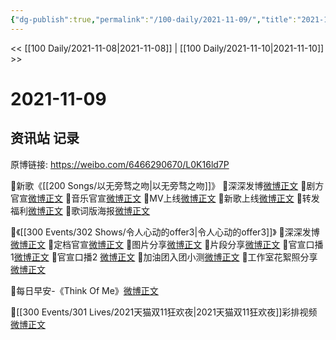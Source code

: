 ```yaml
---
{"dg-publish":true,"permalink":"/100-daily/2021-11-09/","title":"2021-11-09"}
---
```



<< [[100 Daily/2021-11-08\|2021-11-08]] | [[100 Daily/2021-11-10\|2021-11-10]] >>

# 2021-11-09

## 资讯站 记录

原博链接: https://weibo.com/6466290670/L0K16ld7P

🌟新歌《[[200 Songs/以无旁骛之吻\|以无旁骛之吻]]》
💫深深发博[微博正文](https://m.weibo.cn/6466290670/4701620783023339)
💫剧方官宣[微博正文](https://m.weibo.cn/6466290670/4701413949312228)
💫音乐官宣[微博正文](https://m.weibo.cn/6466290670/4701414272532912)
💫MV上线[微博正文](https://m.weibo.cn/6466290670/4701620564394988)
💫新歌上线[微博正文](https://m.weibo.cn/6466290670/4701414393907654)
💫转发福利[微博正文](https://m.weibo.cn/6466290670/4701547185311594)
💫歌词版海报[微博正文](https://m.weibo.cn/6466290670/4701620979372259)

🌟《[[300 Events/302 Shows/令人心动的offer3\|令人心动的offer3]]》
💫深深发博[微博正文](https://m.weibo.cn/6466290670/4701721013519856)
💫定档官宣[微博正文](https://m.weibo.cn/6466290670/4701569306594244)
💫图片分享[微博正文](https://m.weibo.cn/6466290670/4701670849906399)
💫片段分享[微博正文](https://m.weibo.cn/6466290670/4701719584573042)
💫官宣口播1[微博正文](https://m.weibo.cn/6466290670/4701621903165942)
💫官宣口播2 [微博正文](https://m.weibo.cn/6466290670/4701569306594244)
💫加油团入团小测[微博正文](https://m.weibo.cn/6466290670/4701723710718842)
💫工作室花絮照分享[微博正文](https://m.weibo.cn/6466290670/4701728601801742)

🌟每日早安-《Think Of Me》[微博正文](https://m.weibo.cn/6466290670/4701537756776607)

🌟[[300 Events/301 Lives/2021天猫双11狂欢夜\|2021天猫双11狂欢夜]]彩排视频[微博正文](https://m.weibo.cn/6466290670/4701655620129059)
